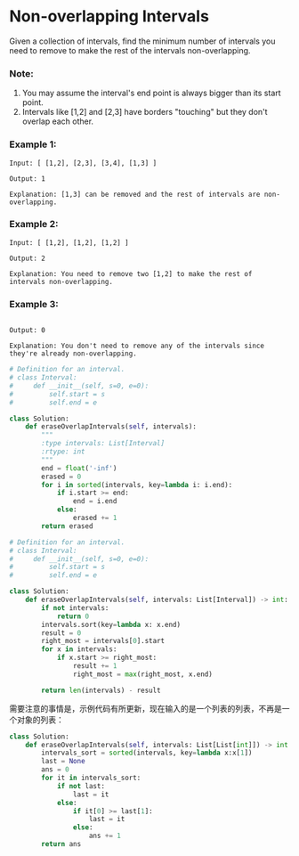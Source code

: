 # Non-overlapping Intervals

Given a collection of intervals, find the minimum number of intervals you need to remove to make the rest of the intervals non-overlapping.

### Note:
1. You may assume the interval's end point is always bigger than its start point.
2. Intervals like [1,2] and [2,3] have borders "touching" but they don't overlap each other.
### Example 1:
```
Input: [ [1,2], [2,3], [3,4], [1,3] ]

Output: 1

Explanation: [1,3] can be removed and the rest of intervals are non-overlapping.
```
### Example 2:
```
Input: [ [1,2], [1,2], [1,2] ]

Output: 2

Explanation: You need to remove two [1,2] to make the rest of intervals non-overlapping.
```
### Example 3:
```Input: [ [1,2], [2,3] ]

Output: 0

Explanation: You don't need to remove any of the intervals since they're already non-overlapping.
```

```Python
# Definition for an interval.
# class Interval:
#     def __init__(self, s=0, e=0):
#         self.start = s
#         self.end = e

class Solution:
    def eraseOverlapIntervals(self, intervals):
        """
        :type intervals: List[Interval]
        :rtype: int
        """
        end = float('-inf')
        erased = 0
        for i in sorted(intervals, key=lambda i: i.end):
            if i.start >= end:
                end = i.end
            else:
                erased += 1
        return erased
```

```Python
# Definition for an interval.
# class Interval:
#     def __init__(self, s=0, e=0):
#         self.start = s
#         self.end = e

class Solution:
    def eraseOverlapIntervals(self, intervals: List[Interval]) -> int:
        if not intervals:
            return 0
        intervals.sort(key=lambda x: x.end)
        result = 0
        right_most = intervals[0].start
        for x in intervals:
            if x.start >= right_most:
                result += 1
                right_most = max(right_most, x.end)

        return len(intervals) - result
```

需要注意的事情是，示例代码有所更新，现在输入的是一个列表的列表，不再是一个对象的列表：

```Python
class Solution:
    def eraseOverlapIntervals(self, intervals: List[List[int]]) -> int:
        intervals_sort = sorted(intervals, key=lambda x:x[1])
        last = None
        ans = 0
        for it in intervals_sort:
            if not last:
                last = it
            else:
                if it[0] >= last[1]:
                    last = it
                else:
                    ans += 1
        return ans
```
